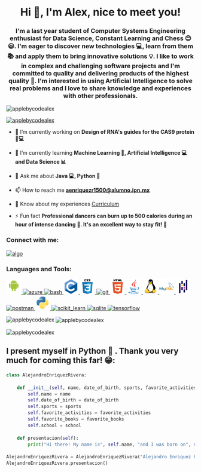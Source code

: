 <h1 align="center">Hi 👋, I'm Alex, nice to meet you!</h1>
<h3 align="center">I'm a last year student of Computer Systems Engineering enthusiast for Data Science, Constant Learning and Chess 😊😃. I'm eager to discover new technologies 💻, learn from them 📚 and apply them to bring innovative solutions 💡. I like to work in complex and challenging software projects and I'm committed to quality and delivering products of the highest quality 🤝. I'm interested in using Artificial Intelligence to solve real problems and I love to share knowledge and experiences with other professionals.</h3>

<p align="left"> <img src="https://komarev.com/ghpvc/?username=applebycodealex&label=Profile%20views&color=2590f4&style=flat" alt="applebycodealex" /> </p>

<p align="left"> <a href="https://github.com/ryo-ma/github-profile-trophy"><img src="https://github-profile-trophy.vercel.app/?username=applebycodealex" alt="applebycodealex" /></a> </p>

- 🔭 I’m currently working on **Design of RNA's guides for the CAS9 protein 🧬💻**

- 🌱 I’m currently learning **Machine Learning 🤖, Artificial Intelligence 💻 and Data Science 📊**

- 💬 Ask me about **Java 💻, Python 🐍**

- 📫 How to reach me **aenriquezr1500@alumno.ipn.mx**

- 📄 Know about my experiences [Curriculum](https://drive.google.com/drive/folders/1r4t-fzgudbXWsi9wuvV01dMdHWI7EsGz?usp=share_link)

- ⚡ Fun fact **Professional dancers can burn up to 500 calories during an hour of intense dancing 💃. It's an excellent way to stay fit! 💪**

<h3 align="left">Connect with me:</h3>
<p align="left">
<a href="https://linkedin.com/in/algo" target="blank"><img align="center" src="https://raw.githubusercontent.com/rahuldkjain/github-profile-readme-generator/master/src/images/icons/Social/linked-in-alt.svg" alt="algo" height="30" width="40" /></a>
</p>

<h3 align="left">Languages and Tools:</h3>
<p align="left"> <a href="https://developer.android.com" target="_blank" rel="noreferrer"> <img src="https://raw.githubusercontent.com/devicons/devicon/master/icons/android/android-original-wordmark.svg" alt="android" width="40" height="40"/> </a> <a href="https://azure.microsoft.com/en-in/" target="_blank" rel="noreferrer"> <img src="https://www.vectorlogo.zone/logos/microsoft_azure/microsoft_azure-icon.svg" alt="azure" width="40" height="40"/> </a> <a href="https://www.gnu.org/software/bash/" target="_blank" rel="noreferrer"> <img src="https://www.vectorlogo.zone/logos/gnu_bash/gnu_bash-icon.svg" alt="bash" width="40" height="40"/> </a> <a href="https://www.cprogramming.com/" target="_blank" rel="noreferrer"> <img src="https://raw.githubusercontent.com/devicons/devicon/master/icons/c/c-original.svg" alt="c" width="40" height="40"/> </a> <a href="https://www.w3schools.com/css/" target="_blank" rel="noreferrer"> <img src="https://raw.githubusercontent.com/devicons/devicon/master/icons/css3/css3-original-wordmark.svg" alt="css3" width="40" height="40"/> </a> <a href="https://git-scm.com/" target="_blank" rel="noreferrer"> <img src="https://www.vectorlogo.zone/logos/git-scm/git-scm-icon.svg" alt="git" width="40" height="40"/> </a> <a href="https://www.w3.org/html/" target="_blank" rel="noreferrer"> <img src="https://raw.githubusercontent.com/devicons/devicon/master/icons/html5/html5-original-wordmark.svg" alt="html5" width="40" height="40"/> </a> <a href="https://www.java.com" target="_blank" rel="noreferrer"> <img src="https://raw.githubusercontent.com/devicons/devicon/master/icons/java/java-original.svg" alt="java" width="40" height="40"/> </a> <a href="https://www.linux.org/" target="_blank" rel="noreferrer"> <img src="https://raw.githubusercontent.com/devicons/devicon/master/icons/linux/linux-original.svg" alt="linux" width="40" height="40"/> </a> <a href="https://www.mysql.com/" target="_blank" rel="noreferrer"> <img src="https://raw.githubusercontent.com/devicons/devicon/master/icons/mysql/mysql-original-wordmark.svg" alt="mysql" width="40" height="40"/> </a> <a href="https://pandas.pydata.org/" target="_blank" rel="noreferrer"> <img src="https://raw.githubusercontent.com/devicons/devicon/2ae2a900d2f041da66e950e4d48052658d850630/icons/pandas/pandas-original.svg" alt="pandas" width="40" height="40"/> </a> <a href="https://postman.com" target="_blank" rel="noreferrer"> <img src="https://www.vectorlogo.zone/logos/getpostman/getpostman-icon.svg" alt="postman" width="40" height="40"/> </a> <a href="https://www.python.org" target="_blank" rel="noreferrer"> <img src="https://raw.githubusercontent.com/devicons/devicon/master/icons/python/python-original.svg" alt="python" width="40" height="40"/> </a> <a href="https://scikit-learn.org/" target="_blank" rel="noreferrer"> <img src="https://upload.wikimedia.org/wikipedia/commons/0/05/Scikit_learn_logo_small.svg" alt="scikit_learn" width="40" height="40"/> </a> <a href="https://www.sqlite.org/" target="_blank" rel="noreferrer"> <img src="https://www.vectorlogo.zone/logos/sqlite/sqlite-icon.svg" alt="sqlite" width="40" height="40"/> </a> <a href="https://www.tensorflow.org" target="_blank" rel="noreferrer"> <img src="https://www.vectorlogo.zone/logos/tensorflow/tensorflow-icon.svg" alt="tensorflow" width="40" height="40"/> </a> </p>

<p><img align="left" src="https://github-readme-stats.vercel.app/api/top-langs?username=applebycodealex&show_icons=true&theme=highcontrast&locale=en&layout=compact" alt="applebycodealex" /></p>

<p>&nbsp;<img align="center" src="https://github-readme-stats.vercel.app/api?username=applebycodealex&show_icons=true&theme=highcontrast&bg_color=000000&locale=en" alt="applebycodealex" /></p>

<p><img align="center" src="https://github-readme-streak-stats.herokuapp.com/?user=applebycodealex&theme=highcontrast" alt="applebycodealex" /></p>

## I present myself in Python 🐍 . Thank you very much for coming this far! 😁:
```python
class AlejandroEnriquezRivera:
    
    def __init__(self, name, date_of_birth, sports, favorite_activities, favorite_books, school):
        self.name = name
        self.date_of_birth = date_of_birth
        self.sports = sports
        self.favorite_activities = favorite_activities
        self.favorite_books = favorite_books
        self.school = school
    
    def presentacion(self):
        print("Hi there! My name is", self.name, "and I was born on", self.date_of_birth, ". I really enjoy sports like soccer, basketball and swimming. I ❤️ dancing, playing chess and checkers. My favorite books are Psicología del éxito, by Mario Luna; Controle su destino by Tony Robbins and El poder de los hábitos by Charles Duhigg. I love socializing and spending quality time with my friends. I'm studying at", self.school, "🤓.")

AlejandroEnriquezRivera = AlejandroEnriquezRivera("Alejandro Enriquez Rivera", "21 de septiembre del 2000", ["soccer", "basketball", "swimming"], ["dancing", "chess", "checkers"], ["Psychology of Success, by Mario Luna", "Control Your Destiny, by Tony Robbins", "The Power of Habits, by Charles Duhigg"], "Superior School of Computing of the IPN")
AlejandroEnriquezRivera.presentacion()

```
